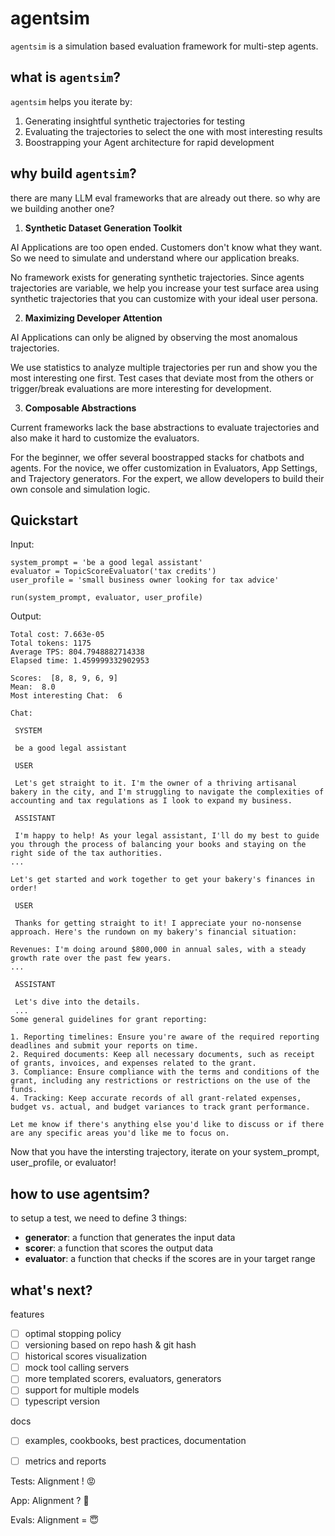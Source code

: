 # agentsim

`agentsim` is a simulation based evaluation framework for multi-step agents.

## what is `agentsim`?
`agentsim` helps you iterate by:
1. Generating insightful synthetic trajectories for testing
2. Evaluating the trajectories to select the one with most interesting results
3. Boostrapping your Agent architecture for rapid development

## why build `agentsim`?
there are many LLM eval frameworks that are already out there.
so why are we building another one?

1. **Synthetic Dataset Generation Toolkit**

AI Applications are too open ended. Customers don't know what they want. So we need to simulate and understand where our application breaks.

No framework exists for generating synthetic trajectories. Since agents trajectories are variable, we help you increase your test surface area using synthetic trajectories that you can customize with your ideal user persona.

2. **Maximizing Developer Attention**

AI Applications can only be aligned by observing the most anomalous trajectories.

We use statistics to analyze multiple trajectories per run and show you the most interesting one first. Test cases that deviate most from the others or trigger/break evaluations are more interesting for development.

3. **Composable Abstractions**

Current frameworks lack the base abstractions to evaluate trajectories and also make it hard to customize the evaluators.

For the beginner, we offer several boostrapped stacks for chatbots and agents.
For the novice, we offer customization in Evaluators, App Settings, and Trajectory generators.
For the expert, we allow developers to build their own console and simulation logic.




## Quickstart

Input:

```
system_prompt = 'be a good legal assistant'
evaluator = TopicScoreEvaluator('tax credits')
user_profile = 'small business owner looking for tax advice'

run(system_prompt, evaluator, user_profile)
```

Output:

```
Total cost: 7.663e-05
Total tokens: 1175
Average TPS: 804.7948882714338
Elapsed time: 1.459999332902953

Scores:  [8, 8, 9, 6, 9]
Mean:  8.0
Most interesting Chat:  6

Chat:

 SYSTEM 

 be a good legal assistant 

 USER 

 Let's get straight to it. I'm the owner of a thriving artisanal bakery in the city, and I'm struggling to navigate the complexities of accounting and tax regulations as I look to expand my business. 

 ASSISTANT 

 I'm happy to help! As your legal assistant, I'll do my best to guide you through the process of balancing your books and staying on the right side of the tax authorities.
...

Let's get started and work together to get your bakery's finances in order! 

 USER 

 Thanks for getting straight to it! I appreciate your no-nonsense approach. Here's the rundown on my bakery's financial situation:

Revenues: I'm doing around $800,000 in annual sales, with a steady growth rate over the past few years.
...

 ASSISTANT 

 Let's dive into the details. 
 ...
Some general guidelines for grant reporting:

1. Reporting timelines: Ensure you're aware of the required reporting deadlines and submit your reports on time.
2. Required documents: Keep all necessary documents, such as receipt of grants, invoices, and expenses related to the grant.
3. Compliance: Ensure compliance with the terms and conditions of the grant, including any restrictions or restrictions on the use of the funds.
4. Tracking: Keep accurate records of all grant-related expenses, budget vs. actual, and budget variances to track grant performance.

Let me know if there's anything else you'd like to discuss or if there are any specific areas you'd like me to focus on. 
```

Now that you have the intersting trajectory, iterate on your system_prompt, user_profile, or evaluator!






## how to use agentsim?

to setup a test, we need to define 3 things:
- **generator**: a function that generates the input data
- **scorer**: a function that scores the output data
- **evaluator**: a function that checks if the scores are in your target range

## what's next? 
features
- [ ] optimal stopping policy
- [ ] versioning based on repo hash & git hash
- [ ] historical scores visualization
- [ ] mock tool calling servers 
- [ ] more templated scorers, evaluators, generators
- [ ] support for multiple models
- [ ] typescript version

docs
- [ ] examples, cookbooks, best practices, documentation
- [ ] metrics and reports


Tests: Alignment ! 😡

App: Alignment ? 🧐

Evals: Alignment = 😇